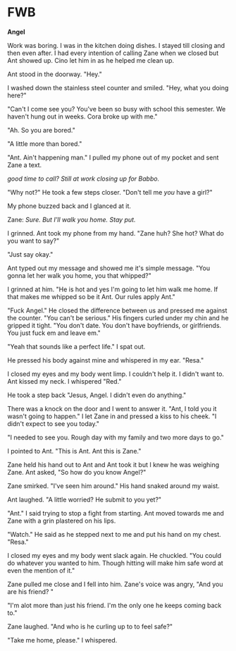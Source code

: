 # FWB

**Angel**

Work was boring.  I was in the kitchen doing dishes.  I stayed till closing and then even after.  I had every intention of calling Zane when we closed but Ant showed up.  Cino let him in as he helped me clean up.

Ant stood in the doorway.  "Hey."

I washed down the stainless steel counter and smiled.  "Hey, what you doing here?"

"Can't I come see you?  You've been so busy with school this semester.  We haven't hung out in weeks.  Cora broke up with me."

"Ah.  So you are bored."

"A little more than bored."

"Ant.  Ain't happening man."  I pulled my phone out of my pocket and sent Zane a text.

_good time to call?  Still at work closing up for Babbo._

"Why not?"  He took a few steps closer.  "Don't tell me _you_ have a girl?"

My phone buzzed back and I glanced at it.

Zane: _Sure.  But I'll walk you home. Stay put._

I grinned.  Ant took my phone from my hand.  "Zane huh?  She hot? What do you want to say?"

"Just say okay."

Ant typed out my message and showed me it's simple message.  "You gonna let her walk you home, you that whipped?"

I grinned at him.  "He is hot and yes I'm going to let him walk me home.  If that makes me whipped so be it Ant.  Our rules apply Ant."

"Fuck Angel."  He closed the difference between us and pressed me against the counter.  "You can't be serious."  His fingers curled under my chin and he gripped it tight.  "You don't date.  You don't have boyfriends, or girlfriends.  You just fuck em and leave em."

"Yeah that sounds like a perfect life."  I spat out.

He pressed his body against mine and whispered in my ear.  "Resa."

I closed my eyes and my body went limp.  I couldn't help it.  I didn't want to.  Ant kissed my neck.  I whispered "Red."

He took a step back "Jesus, Angel. I didn't even do anything."

There was a knock on the door and I went to answer it.  "Ant, I told you it wasn't going to happen."  I let Zane in and pressed a kiss to his cheek.  "I didn't expect to see you today."

"I needed to see you.  Rough day with my family and two more days to go."

I pointed to Ant.  "This is Ant.  Ant this is Zane."

Zane held his hand out to Ant and Ant took it but I knew he was weighing Zane.  Ant asked, "So how do you know Angel?"

Zane smirked.  "I've seen him around."  His hand snaked around my waist.

Ant laughed.  "A little worried?  He submit to you yet?"

"Ant."  I said trying to stop a fight from starting.  Ant moved towards me and Zane with a grin plastered on his lips.

"Watch."  He said as he stepped next to me and put his hand on my chest.  "Resa."

I closed my eyes and my body went slack again.   He chuckled.  "You could do whatever you wanted to him.  Though hitting will make him safe word at even the mention of it."

Zane pulled me close and I fell into him.  Zane's voice was angry, "And you are his friend? "

"I'm alot more than just his friend.  I'm the only one he keeps coming back to."

Zane laughed.  "And who is he curling up to to feel safe?"

"Take me home, please."  I whispered.



